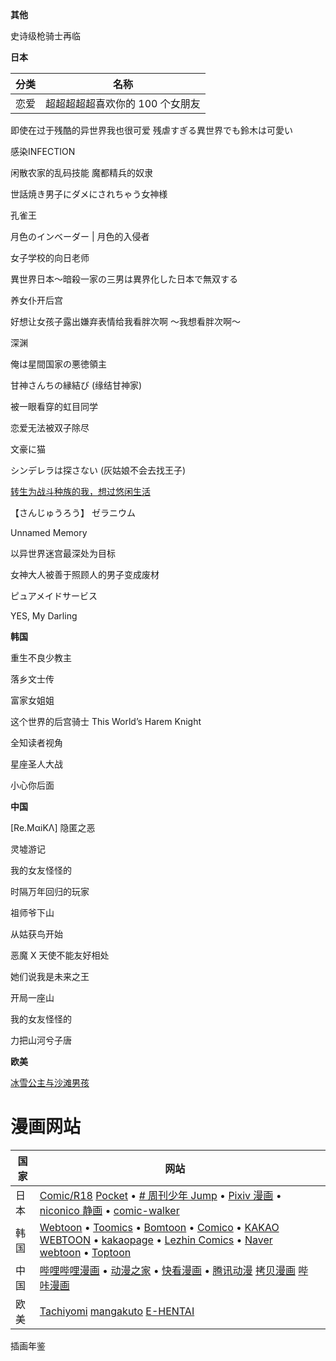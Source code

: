 
**其他**

史诗级枪骑士再临

**日本**

| 分类 | 名称                            |
| ---- | ------------------------------- |
| 恋爱 | 超超超超超喜欢你的 100 个女朋友 |

即使在过于残酷的异世界我也很可爱 残虐すぎる異世界でも鈴木は可愛い

感染INFECTION

闲散农家的乱码技能
魔都精兵的奴隶

世話焼き男子にダメにされちゃう女神様

孔雀王

月色のインベーダー | 月色的入侵者

女子学校的向日老师

異世界日本～暗殺一家の三男は異界化した日本で無双する

养女仆开后宫

好想让女孩子露出嫌弃表情给我看胖次啊 ～我想看胖次啊～

深渊

俺は星間国家の悪徳領主

甘神さんちの縁結び (缘结甘神家)

被一眼看穿的虹目同学

恋爱无法被双子除尽

文豪に猫

シンデレラは探さない (灰姑娘不会去找王子)

[转生为战斗种族的我，想过悠闲生活](https://manga.bilibili.com/detail/mc31069)

【さんじゅうろう】 ゼラニウム

Unnamed Memory

以异世界迷宫最深处为目标

女神大人被善于照顾人的男子变成废材

ピュアメイドサービス

YES, My Darling

**韩国**

重生不良少教主

落乡文士传

富家女姐姐

这个世界的后宫骑士 This World’s Harem Knight

全知读者视角

星座圣人大战

小心你后面

**中国**

[Re.MαiΚΛ] 隐匿之恶

灵墟游记

我的女友怪怪的

时隔万年回归的玩家

祖师爷下山

从姑获鸟开始

恶魔 X 天使不能友好相处

她们说我是未来之王

开局一座山

我的女友怪怪的

力把山河兮子唐

**欧美**

[冰雪公主与沙滩男孩](https://www.bilibili.com/video/BV13Z4y1b7cu?spm_id_from=333.999.0.0&vd_source=5bf05843ff6ab5a61fa9a5d950358621)

# 漫画网站

| 国家 | 网站                                                                                                                                                                                                                                                                                                                                                                      |     |
| ---- | ------------------------------------------------------------------------------------------------------------------------------------------------------------------------------------------------------------------------------------------------------------------------------------------------------------------------------------------------------------------------- | --- |
| 日本 | [Comic/R18](https://r18.cmz.jp/) [Pocket](https://pocket.shonenmagazine.com/) • [# 周刊少年 Jump](https://www.shonenjump.com/j/index.html) • [Pixiv 漫画](https://www.pixiv.net/manga) • [niconico 静画](https://seiga.nicovideo.jp/) • [comic-walker](https://comic-walker.com/)                                                                                         |     |
| 韩国 | [Webtoon](https://www.webtoons.com) • [Toomics](https://toomics.com/sc) • [Bomtoon](https://www.bomtoon.com/) • [Comico](https://www.comico.kr/) • [KAKAO WEBTOON](https://tw.kakaowebtoon.com) • [kakaopage](https://page.kakao.com/main) • [Lezhin Comics](https://www.lezhinus.com) • [Naver webtoon](https://webtoonscorp.com/) • [Toptoon](https://www.toptoon.net/) |     |
| 中国 | [哔哩哔哩漫画](https://manga.bilibili.com/) • [动漫之家](https://www.dmzj.com/) • [快看漫画](https://www.kuaikanmanhua.com/) • [腾讯动漫](https://ac.qq.com/) [拷贝漫画](https://www.copymanga.site) [哔咔漫画](https://www.picacomic.com)                                                                                                                                |     |
| 欧美 | [Tachiyomi](https://tachiyomi.org/) [mangakuto](https://mangakuto.com/) [E-HENTAI](https://e-hentai.org/)                                                                                                                                                                                                                                                                 |     |



插画年鉴